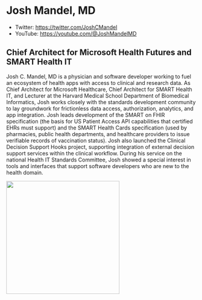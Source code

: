 # Josh Mandel, MD

* Twitter: https://twitter.com/JoshCMandel
* YouTube: https://youtube.com/@JoshMandelMD

## Chief Architect for Microsoft Health Futures and SMART Health IT

Josh C. Mandel, MD is a physician and software developer working to fuel an ecosystem of health apps with access to clinical and research data. As Chief Architect for Microsoft Healthcare, Chief Architect for SMART Health IT, and Lecturer at the Harvard Medical School Department of Biomedical Informatics, Josh works closely with the standards development community to lay groundwork for frictionless data access, authorization, analytics, and app integration. Josh leads development of the SMART on FHIR specification (the basis for US Patient Access API capabilities that certified EHRs must support) and the SMART Health Cards specification (used by pharmacies, public health departments, and healthcare providers to issue verifiable records of vaccination status). Josh also launched the Clinical Decision Support Hooks project, supporting integration of external decision support services within the clinical workflow. During his service on the national Health IT Standards Committee, Josh showed a special interest in tools and interfaces that support software developers who are new to the health domain.

<img src="josh_mandel_rectangle.jpg" width="300" />
